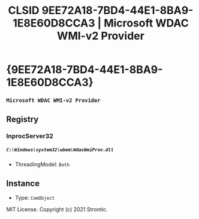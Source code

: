 ﻿---
title: "CLSID 9EE72A18-7BD4-44E1-8BA9-1E8E60D8CCA3 | Microsoft WDAC WMI-v2 Provider"
excerpt: What is COM-Object CLSID 9EE72A18-7BD4-44E1-8BA9-1E8E60D8CCA3?
---

# {9EE72A18-7BD4-44E1-8BA9-1E8E60D8CCA3}

### `Microsoft WDAC WMI-v2 Provider`

## Registry


### InprocServer32

##### `C:\Windows\system32\wbem\WdacWmiProv.dll`
* ThreadingModel: `Both`

## Instance

* Type: `ComObject`

MIT License. Copyright (c) 2021 Strontic.


